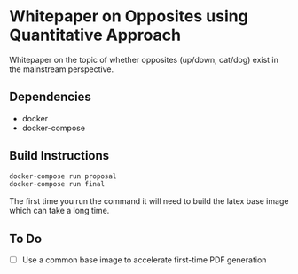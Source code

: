 # Whitepaper on Opposites using Quantitative Approach

Whitepaper on the topic of whether opposites (up/down, cat/dog) exist in the mainstream perspective.

## Dependencies

- docker
- docker-compose

## Build Instructions

```sh
docker-compose run proposal
docker-compose run final
```

The first time you run the command it will need to build the latex base image which can take a long time.

## To Do

- [ ] Use a common base image to accelerate first-time PDF generation
